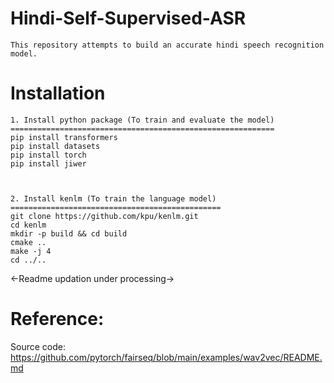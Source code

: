 # Hindi-Self-Supervised-ASR
    This repository attempts to build an accurate hindi speech recognition model. 


# Installation 
    1. Install python package (To train and evaluate the model)
    ===========================================================
    pip install transformers
    pip install datasets
    pip install torch
    pip install jiwer



    2. Install kenlm (To train the language model)
    ===============================================
    git clone https://github.com/kpu/kenlm.git 
    cd kenlm
    mkdir -p build && cd build
    cmake ..
    make -j 4
    cd ../..


<-Readme updation under processing->



# Reference:
Source code: https://github.com/pytorch/fairseq/blob/main/examples/wav2vec/README.md
